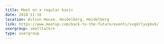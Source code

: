 ```yaml
---
title: Meet on a regular basis
date: 2018-11-16
location: Action House, Heidelberg, Heidelberg
link: https://www.meetup.com/back-to-the-future/events/xvgdrlyxpbvb/
usergroup: smalltalkrn
type: usergroup
---
```


